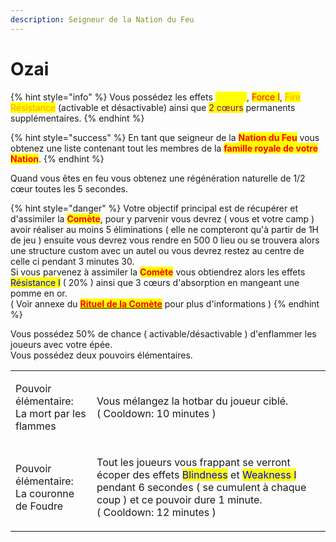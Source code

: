 ```yaml
---
description: Seigneur de la Nation du Feu
---
```


# Ozai

{% hint style="info" %}
Vous possédez les effets <mark style="color:yellow;">Speed I</mark>, <mark style="color:red;">Force I</mark>, <mark style="color:orange;">Fire Résistance</mark> (activable et désactivable) ainsi que <mark style="color:purple;">2 cœurs</mark> permanents supplémentaires.
{% endhint %}

{% hint style="success" %}
En tant que seigneur de la <mark style="color:red;">**Nation du Feu**</mark> vous obtenez une liste contenant tout les membres de la <mark style="color:red;">**famille royale de votre Nation**</mark>.
{% endhint %}

Quand vous êtes en feu vous obtenez une régénération naturelle de 1/2 cœur toutes les 5 secondes.

{% hint style="danger" %}
Votre objectif principal est de récupérer et d'assimiler la <mark style="color:red;">**Comète**</mark>, pour y parvenir vous devrez ( vous et votre camp ) avoir réaliser au moins 5 éliminations ( elle ne compteront qu'à partir de 1H de jeu ) ensuite vous devrez vous rendre en 500 0 lieu ou se trouvera alors une structure custom avec un autel ou vous devrez restez au centre de celle ci pendant 3 minutes 30.\
Si vous parvenez à assimiler la <mark style="color:red;">**Comète**</mark> vous obtiendrez alors les effets <mark style="color:blue;">Résistance I</mark> ( 20% ) ainsi que 3 cœurs d'absorption en mangeant une pomme en or.\
( Voir annexe du [<mark style="color:red;">**Rituel de la Comète**</mark>](../../particularites/particularites/le-rituel-de-la-comete.md) pour plus d'informations )
{% endhint %}

Vous possédez 50% de chance ( activable/désactivable ) d'enflammer les joueurs avec votre épée.\
Vous possédez deux pouvoirs élémentaires.

|                                                        |                                                                                                                                                                                                                                                                        |
| ------------------------------------------------------ | ---------------------------------------------------------------------------------------------------------------------------------------------------------------------------------------------------------------------------------------------------------------------- |
| <p>Pouvoir élémentaire:<br>La mort par les flammes</p> | <p>Vous mélangez la hotbar du joueur ciblé. <br>( Cooldown: 10 minutes )</p>                                                                                                                                                                                           |
| <p>Pouvoir élémentaire:<br>La couronne de Foudre</p>   | <p>Tout les joueurs vous frappant se verront écoper des effets <mark style="color:blue;">Blindness</mark> et <mark style="color:blue;">Weakness I</mark> pendant 6 secondes ( se cumulent à chaque coup ) et ce pouvoir dure 1 minute.<br>( Cooldown: 12 minutes )</p> |



<figure><img src="https://www.dandwiki.com/w/images/e/e9/Fire_Lord_Ozai.png" alt=""><figcaption></figcaption></figure>
